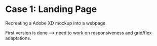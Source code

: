 # Case 1: Landing Page
 
Recreating a Adobe XD mockup into a webpage.

First version is done --> need to work on responsiveness and grid/flex adaptations.
